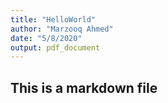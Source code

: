 ```yaml
---
title: "HelloWorld"
author: "Marzooq Ahmed"
date: "5/8/2020"
output: pdf_document
---
```


## This is a markdown file